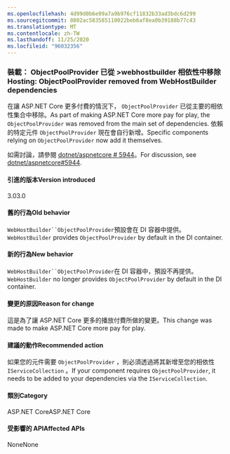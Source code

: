 ```yaml
---
ms.openlocfilehash: 4d99d0b6e99a7a9b976cf11832b33ad3bdc6d299
ms.sourcegitcommit: 0802ac583585110022beb6af8ea0b39188b77c43
ms.translationtype: MT
ms.contentlocale: zh-TW
ms.lasthandoff: 11/25/2020
ms.locfileid: "96032356"
---
```

### <a name="hosting-objectpoolprovider-removed-from-webhostbuilder-dependencies"></a><span data-ttu-id="ec6bd-101">裝載： ObjectPoolProvider 已從 >webhostbuilder 相依性中移除</span><span class="sxs-lookup"><span data-stu-id="ec6bd-101">Hosting: ObjectPoolProvider removed from WebHostBuilder dependencies</span></span>

<span data-ttu-id="ec6bd-102">在讓 ASP.NET Core 更多付費的情況下， `ObjectPoolProvider` 已從主要的相依性集合中移除。</span><span class="sxs-lookup"><span data-stu-id="ec6bd-102">As part of making ASP.NET Core more pay for play, the `ObjectPoolProvider` was removed from the main set of dependencies.</span></span> <span data-ttu-id="ec6bd-103">依賴的特定元件 `ObjectPoolProvider` 現在會自行新增。</span><span class="sxs-lookup"><span data-stu-id="ec6bd-103">Specific components relying on `ObjectPoolProvider` now add it themselves.</span></span>

<span data-ttu-id="ec6bd-104">如需討論，請參閱 [dotnet/aspnetcore # 5944](https://github.com/dotnet/aspnetcore/issues/5944)。</span><span class="sxs-lookup"><span data-stu-id="ec6bd-104">For discussion, see [dotnet/aspnetcore#5944](https://github.com/dotnet/aspnetcore/issues/5944).</span></span>

#### <a name="version-introduced"></a><span data-ttu-id="ec6bd-105">引進的版本</span><span class="sxs-lookup"><span data-stu-id="ec6bd-105">Version introduced</span></span>

<span data-ttu-id="ec6bd-106">3.0</span><span class="sxs-lookup"><span data-stu-id="ec6bd-106">3.0</span></span>

#### <a name="old-behavior"></a><span data-ttu-id="ec6bd-107">舊的行為</span><span class="sxs-lookup"><span data-stu-id="ec6bd-107">Old behavior</span></span>

<span data-ttu-id="ec6bd-108">`WebHostBuilder``ObjectPoolProvider`預設會在 DI 容器中提供。</span><span class="sxs-lookup"><span data-stu-id="ec6bd-108">`WebHostBuilder` provides `ObjectPoolProvider` by default in the DI container.</span></span>

#### <a name="new-behavior"></a><span data-ttu-id="ec6bd-109">新的行為</span><span class="sxs-lookup"><span data-stu-id="ec6bd-109">New behavior</span></span>

<span data-ttu-id="ec6bd-110">`WebHostBuilder``ObjectPoolProvider`在 DI 容器中，預設不再提供。</span><span class="sxs-lookup"><span data-stu-id="ec6bd-110">`WebHostBuilder` no longer provides `ObjectPoolProvider` by default in the DI container.</span></span>

#### <a name="reason-for-change"></a><span data-ttu-id="ec6bd-111">變更的原因</span><span class="sxs-lookup"><span data-stu-id="ec6bd-111">Reason for change</span></span>

<span data-ttu-id="ec6bd-112">這是為了讓 ASP.NET Core 更多的播放付費所做的變更。</span><span class="sxs-lookup"><span data-stu-id="ec6bd-112">This change was made to make ASP.NET Core more pay for play.</span></span>

#### <a name="recommended-action"></a><span data-ttu-id="ec6bd-113">建議的動作</span><span class="sxs-lookup"><span data-stu-id="ec6bd-113">Recommended action</span></span>

<span data-ttu-id="ec6bd-114">如果您的元件需要 `ObjectPoolProvider` ，則必須透過將其新增至您的相依性 `IServiceCollection` 。</span><span class="sxs-lookup"><span data-stu-id="ec6bd-114">If your component requires `ObjectPoolProvider`, it needs to be added to your dependencies via the `IServiceCollection`.</span></span>

#### <a name="category"></a><span data-ttu-id="ec6bd-115">類別</span><span class="sxs-lookup"><span data-stu-id="ec6bd-115">Category</span></span>

<span data-ttu-id="ec6bd-116">ASP.NET Core</span><span class="sxs-lookup"><span data-stu-id="ec6bd-116">ASP.NET Core</span></span>

#### <a name="affected-apis"></a><span data-ttu-id="ec6bd-117">受影響的 API</span><span class="sxs-lookup"><span data-stu-id="ec6bd-117">Affected APIs</span></span>

<span data-ttu-id="ec6bd-118">None</span><span class="sxs-lookup"><span data-stu-id="ec6bd-118">None</span></span>

<!-- 

#### Affected APIs

Not detectable via API analysis

-->
